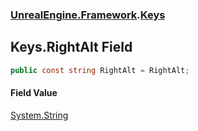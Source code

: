 ### [UnrealEngine.Framework](./UnrealEngine-Framework.md 'UnrealEngine.Framework').[Keys](./Keys.md 'UnrealEngine.Framework.Keys')
## Keys.RightAlt Field
  
```csharp
public const string RightAlt = RightAlt;
```
#### Field Value
[System.String](https://docs.microsoft.com/en-us/dotnet/api/System.String 'System.String')  
